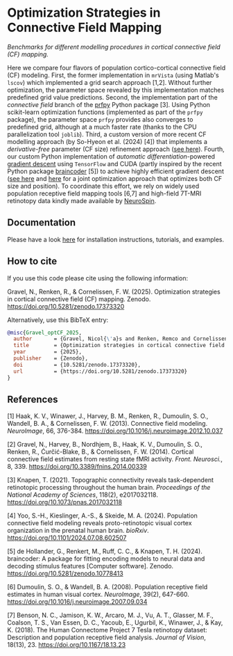 # Optimization Strategies in Connective Field Mapping


*Benchmarks for different modelling procedures in cortical connective field (CF) mapping.*

Here we compare four flavors of population cortico-cortical connective field (CF) modeling. First, the former implementation in `mrVista` (using Matlab's `lscov`) which implemented a grid search approach [1,2]. Without further optimization, the parameter space revealed by this implementation matches predefined grid value predictions. Second, the implementation part of the *connective field* branch of the [prfpy](https://github.com/VU-Cog-Sci/prfpy) Python package [3]. Using Python scikit-learn optimization functions (implemented as part of the `prfpy` package), the parameter space `prfpy` provides also converges to predefined grid, although at a much faster rate (thanks to the CPU parallelization tool `joblib`). Third, a custom version of more recent CF modelling approach (by So-Hyeon et al. (2024) [4]) that implements a *derivative-free* parameter (CF size) refinement approach ([see here](https://nicogravel.github.io/cfMaps/html/cfmap.html#cfmap.CF_mapping.optimize_connfield_dfree)). Fourth, our custom Python implementation of *automatic differentiation*-powered [gradient descent](https://en.wikipedia.org/wiki/Gradient_descent) using `TensorFlow` and CUDA (partly inspired by the recent Python package [braincoder](https://braincoder-devs.github.io/) [5]) to achieve highly efficient gradient descent ([see here](https://nicogravel.github.io/cfMaps/html/cfmap.html#cfmap.CF_mapping.optimize_connfield_gdescent) and [here](https://nicogravel.github.io/cfMaps/html/cfmap.html#cfmap.CF_mapping.optimize_connfield_joint) for a joint optimization approach that optimizes both CF size and position). To coordinate this effort, we rely on widely used population receptive field mapping tools [6,7] and high-field 7T-MRI retinotopy data kindly made available by [NeuroSpin](https://joliot.cea.fr/drf/joliot/en/Pages/research_entities/NeuroSpin.aspx).

## Documentation

Please have a look [here](https://nicogravel.github.io/cfMaps/) for installation instructions, tutorials, and examples.


## How to cite 

If you use this code please cite using the following information:

Gravel, N., Renken, R., & Cornelissen, F. W. (2025). Optimization strategies in cortical connective field (CF) mapping. Zenodo. https://doi.org/10.5281/zenodo.17373320

Alternatively, use this BibTeX entry:

```bibtex
@misc{Gravel_optCF_2025,
  author       = {Gravel, Nicol{\'a}s and Renken, Remco and Cornelissen, Frans W},
  title        = {Optimization strategies in cortical connective field mapping},
  year         = {2025},
  publisher    = {Zenodo},
  doi          = {10.5281/zenodo.17373320},
  url          = {https://doi.org/10.5281/zenodo.17373320}
}
```

## References

[1] Haak, K. V., Winawer, J., Harvey, B. M., Renken, R., Dumoulin, S. O., Wandell, B. A., & Cornelissen, F. W. (2013). Connective field modeling. *NeuroImage*, 66, 376-384. https://doi.org/10.1016/j.neuroimage.2012.10.037

[2] Gravel, N., Harvey, B., Nordhjem, B., Haak, K. V., Dumoulin, S. O., Renken, R., Ćurčić-Blake, B., & Cornelissen, F. W. (2014). Cortical connective field estimates from resting state fMRI activity. *Front. Neurosci.*, 8, 339. https://doi.org/10.3389/fnins.2014.00339

[3] Knapen, T. (2021). Topographic connectivity reveals task-dependent retinotopic processing throughout the human brain. *Proceedings of the National Academy of Sciences*, 118(2), e2017032118. https://doi.org/10.1073/pnas.2017032118

[4] Yoo, S.-H., Kieslinger, A.-S., & Skeide, M. A. (2024). Population connective field modeling reveals proto-retinotopic visual cortex organization in the prenatal human brain. *bioRxiv*. https://doi.org/10.1101/2024.07.08.602507

[5] de Hollander, G., Renkert, M., Ruff, C. C., & Knapen, T. H. (2024). braincoder: A package for fitting encoding models to neural data and decoding stimulus features [Computer software]. Zenodo. https://doi.org/10.5281/zenodo.10778413

[6] Dumoulin, S. O., & Wandell, B. A. (2008). Population receptive field estimates in human visual cortex. *NeuroImage*, 39(2), 647-660. https://doi.org/10.1016/j.neuroimage.2007.09.034

[7] Benson, N. C., Jamison, K. W., Arcaro, M. J., Vu, A. T., Glasser, M. F., Coalson, T. S., Van Essen, D. C., Yacoub, E., Ugurbil, K., Winawer, J., & Kay, K. (2018). The Human Connectome Project 7 Tesla retinotopy dataset: Description and population receptive field analysis. *Journal of Vision*, 18(13), 23. https://doi.org/10.1167/18.13.23